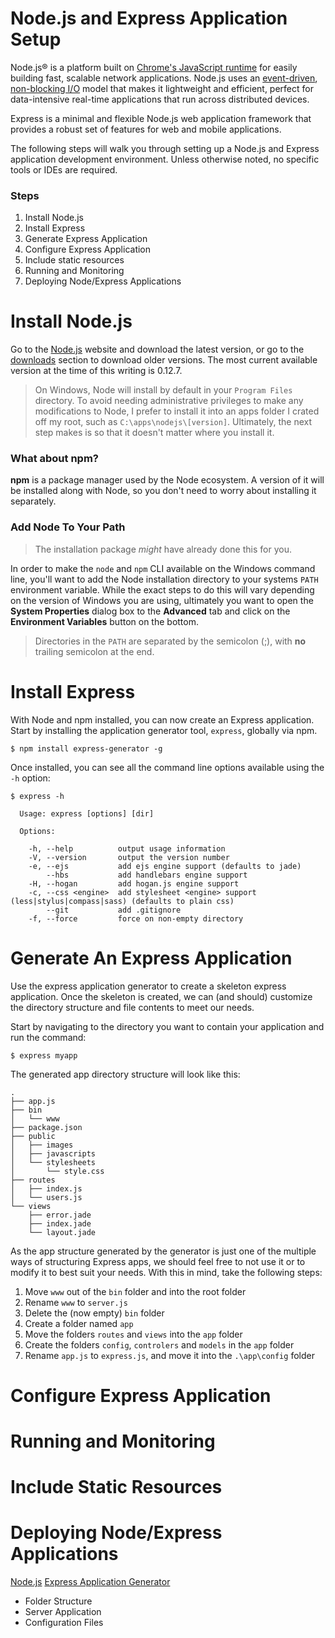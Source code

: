 Node.js and Express Application Setup
=====================================

Node.js® is a platform built on [Chrome's JavaScript runtime](https://code.google.com/p/v8/) for easily building fast, scalable network applications. Node.js uses an [event-driven](https://strongloop.com/strongblog/node-js-event-loop/), [non-blocking I/O](https://en.wikipedia.org/wiki/Asynchronous_I/O) model that makes it lightweight and efficient, perfect for data-intensive real-time applications that run across distributed devices.

Express is a minimal and flexible Node.js web application framework that provides a robust set of features for web and mobile applications.

The following steps will walk you through setting up a Node.js and Express application development environment. Unless otherwise noted, no specific tools or IDEs are required.

### Steps ###

1. Install Node.js
2. Install Express
3. Generate Express Application
4. Configure Express Application
5. Include static resources
6. Running and Monitoring
7. Deploying Node/Express Applications

# Install Node.js #

Go to the [Node.js](https://nodejs.org/) website and download the latest version, or go to the [downloads](https://nodejs.org/download/) section to download older versions. The most current available version at the time of this writing is 0.12.7.

> On Windows, Node will install by default in your `Program Files` directory. To avoid needing administrative privileges to make any modifications to Node, I prefer to install it into an apps folder I crated off my root, such as `C:\apps\nodejs\[version]`. Ultimately, the next step makes is so that it doesn't matter where you install it.

### What about npm? ###

**npm** is a package manager used by the Node ecosystem. A version of it will be installed along with Node, so you don't need to worry about installing it separately.

### Add Node To Your Path ###

>The installation package *might* have already done this for you.

In order to make the `node` and `npm` CLI available on the Windows command line, you'll want to add the Node installation directory to your systems `PATH` environment variable. While the exact steps to do this will vary depending on the version of Windows you are using, ultimately you want to open the **System Properties** dialog box to the **Advanced** tab and click on the **Environment Variables** button on the bottom.

>Directories in the `PATH` are separated by the semicolon (;), with **no** trailing semicolon at the end.

# Install Express #

With Node and npm installed, you can now create an Express application. Start by installing the application generator tool, `express`, globally via npm.

```
$ npm install express-generator -g
``` 

Once installed, you can see all the command line options available using the `-h` option:

```
$ express -h

  Usage: express [options] [dir]

  Options:

    -h, --help          output usage information
    -V, --version       output the version number
    -e, --ejs           add ejs engine support (defaults to jade)
        --hbs           add handlebars engine support
    -H, --hogan         add hogan.js engine support
    -c, --css <engine>  add stylesheet <engine> support (less|stylus|compass|sass) (defaults to plain css)
        --git           add .gitignore
    -f, --force         force on non-empty directory
```

# Generate An Express Application #

Use the express application generator to create a skeleton express application. Once the skeleton is created, we can (and should) customize the directory structure and file contents to meet our needs.

Start by navigating to the directory you want to contain your application and run the command:

```
$ express myapp
```

The generated app directory structure will look like this:

```
.
├── app.js
├── bin
│   └── www
├── package.json
├── public
│   ├── images
│   ├── javascripts
│   └── stylesheets
│       └── style.css
├── routes
│   ├── index.js
│   └── users.js
└── views
    ├── error.jade
    ├── index.jade
    └── layout.jade
```

As the app structure generated by the generator is just one of the multiple ways of structuring Express apps, we should feel free to not use it or to modify it to best suit your needs. With this in mind, take the following steps:

1. Move `www` out of the `bin` folder and into the root folder
2. Rename `www` to `server.js`
3. Delete the (now empty) `bin` folder
4. Create a folder named `app`
5. Move the folders `routes` and `views` into the `app` folder
6. Create the folders `config`, `controlers` and `models` in the `app` folder
7. Rename `app.js` to `express.js`, and move it into the `.\app\config` folder

# Configure Express Application #

# Running and Monitoring #

# Include Static Resources #

# Deploying Node/Express Applications #


[Node.js](https://nodejs.org/)
[Express Application Generator](http://expressjs.com/starter/generator.html)


 - Folder Structure
 - Server Application
 - Configuration Files

